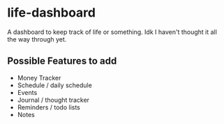 # life-dashboard
A dashboard to keep track of life or something. Idk I haven't thought it all the way through yet.

## Possible Features to add

- Money Tracker
- Schedule / daily schedule
- Events
- Journal / thought tracker
- Reminders / todo lists
- Notes
